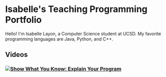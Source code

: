 # Isabelle's Teaching Programming Portfolio

Hello! I'm Isabelle Layon, a Computer Science student at UCSD. My favorite programming languages are Java, Python, and C++.

## Videos

### [![Show What You Know: Explain Your Program](https://img.youtube.com/vi/y0gyNspOEw0/0.jpg)](https://www.youtube.com/watch?v=y0gyNspOEw0?si=lN8mi7oVwGfAuKD-)


